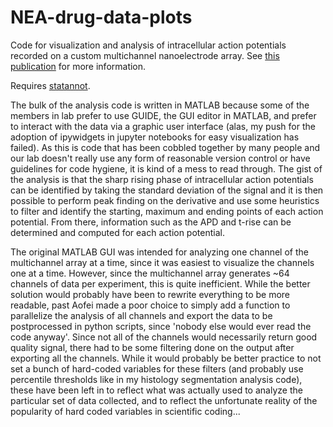 # NEA-drug-data-plots

Code for visualization and analysis of intracellular action potentials recorded on a custom multichannel nanoelectrode array. See [this publication](https://doi.org/10.1016/j.bios.2022.114617) for more information. 

Requires [statannot](https://github.com/webermarcolivier/statannot).

The bulk of the analysis code is written in MATLAB because some of the members in lab prefer to use GUIDE, the GUI editor in MATLAB, and prefer to interact with the data via a graphic user interface (alas, my push for the adoption of ipywidgets in jupyter notebooks for easy visualization has failed). As this is code that has been cobbled together by many people and our lab doesn't really use any form of reasonable version control or have guidelines for code hygiene, it is kind of a mess to read through. The gist of the analysis is that the sharp rising phase of intracellular action potentials can be identified by taking the standard deviation of the signal and it is then possible to perform peak finding on the derivative and use some heuristics to filter and identify the starting, maximum and ending points of each action potential. From there, information such as the APD and t-rise can be determined and computed for each action potential. 

The original MATLAB GUI was intended for analyzing one channel of the multichannel array at a time, since it was easiest to visualize the channels one at a time. However, since the multichannel array generates ~64 channels of data per experiment, this is quite inefficient. While the better solution would probably have been to rewrite everything to be more readable, past Aofei made a poor choice to simply add a function to parallelize the analysis of all channels and export the data to be postprocessed in python scripts, since 'nobody else would ever read the code anyway'. Since not all of the channels would necessarily return good quality signal, there had to be some filtering done on the output after exporting all the channels. While it would probably be better practice to not set a bunch of hard-coded variables for these filters (and probably use percentile thresholds like in my histology segmentation analysis code), these have been left in to reflect what was actually used to analyze the particular set of data collected, and to reflect the unfortunate reality of the popularity of hard coded variables in scientific coding...
